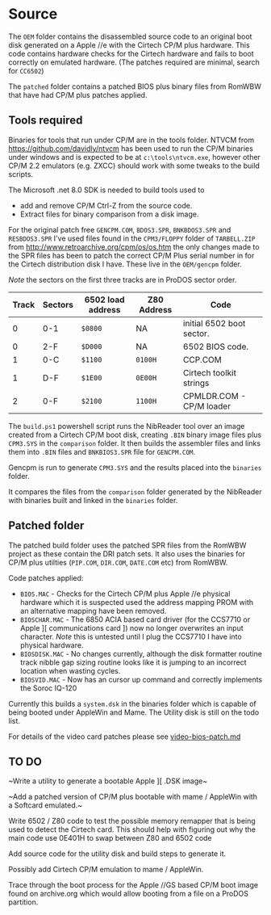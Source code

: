# Source

The `OEM` folder contains the disassembled source code to an original boot disk generated on a Apple //e with the Cirtech CP/M plus hardware. This code contains hardware checks for the Cirtech hardware and fails to boot correctly on emulated hardware. (The patches required are minimal, search for `CC6502`)

The `patched` folder contains a patched BIOS plus binary files from RomWBW that have had CP/M plus patches applied.

## Tools required

Binaries for tools that run under CP/M are in the tools folder.
NTVCM from https://github.com/davidly/ntvcm has been used to run the CP/M binaries under windows and is expected to be at `c:\tools\ntvcm.exe`, however other CP/M 2.2 emulators (e.g. ZXCC) should work with some tweaks to the build scripts.

The Microsoft .net 8.0 SDK is needed to build tools used to
- add and remove CP/M Ctrl-Z from the source code.
- Extract files for binary comparison from a disk image.

For the original patch free `GENCPM.COM`, `BDOS3.SPR`, `BNKBDOS3.SPR` and `RESBDOS3.SPR` I've used files found in the `CPM3/FLOPPY` folder of `TARBELL.ZIP` from http://www.retroarchive.org/cpm/os/os.htm the only changes made to the SPR files has been to patch the correct CP/M Plus serial number in for the Cirtech distribution disk I have. These live in the `OEM/gencpm` folder.

*Note* the sectors on the first three tracks are in ProDOS sector order.

|Track| Sectors | 6502 load address | Z80 Address | Code |
|-----|---------|-------------------|-------------|------|
| 0   | 0-1     | `$0800` | NA |initial 6502 boot sector. |
| 0   | 2-F     | `$D000` | NA | 6502 BIOS code. |
| 1   | 0-C     | `$1100` | `0100H` | CCP.COM |
| 1   | D-F     | `$1E00` | `0E00H` | Cirtech toolkit strings |
| 2   | 0-F     | `$2100` | `1100H` | CPMLDR.COM - CP/M loader |

The `build.ps1` powershell script runs the NibReader tool over an image created from a
Cirtech CP/M boot disk, creating `.BIN` binary image files plus `CPM3.SYS` in the `comparison` folder. It then builds the assembler files and links them into `.BIN` files and `BNKBIOS3.SPR` file for `GENCPM.COM`. 

Gencpm is run to generate `CPM3.SYS` and the results placed into the `binaries` folder.

It compares the files from the `comparison` folder generated by the NibReader with binaries built and linked in the `binaries` folder. 

## Patched folder

The patched build folder uses the patched SPR files from the RomWBW project as these contain the DRI patch sets. It also uses the binaries for CP/M plus utilties (`PIP.COM`, `DIR.COM`, `DATE.COM` etc) from RomWBW. 

Code patches applied:
- `BIOS.MAC` - Checks for the Cirtech CP/M plus Apple //e physical hardware which it is suspected used the address mapping PROM with an alternative mapping have been removed.
- `BIOSCHAR.MAC` - The 6850 ACIA based card driver (for the CCS7710 or Apple ][ communications card ]) now no longer overwrites an input character. _Note_ this is untested until I plug the CCS7710 I have into physical hardware.
- `BIOSDISK.MAC` - No changes currently, although the disk formatter routine track nibble gap sizing routine looks like it is jumping to an incorrect location when wasting cycles.
- `BIOSVID.MAC` - Now has an cursor up command and correctly implements the Soroc IQ-120

Currently this builds a `system.dsk` in the binaries folder which is capable of being booted under AppleWin and Mame. The Utility disk is still on the todo list.

For details of the video card patches please see [video-bios-patch.md](video-bios-patch.md)

## TO DO

~Write a utility to generate a bootable Apple ][ .DSK image~

~Add a patched version of CP/M plus bootable with mame / AppleWin with a Softcard emulated.~

Write 6502 / Z80 code to test the possible memory remapper that is being used to detect the Cirtech card. This should help with figuring out why the main code use 0E401H to swap between Z80 and 6502 code

Add source code for the utility disk and build steps to generate it.

Possibly add Cirtech CP/M emulation to mame / AppleWin.

Trace through the boot process for the Apple //GS based CP/M boot image found on archive.org which would allow booting from a file on a ProDOS partition.
